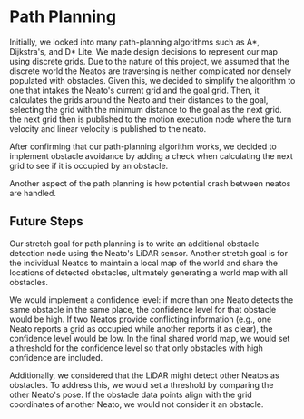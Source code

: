 # Path Planning

Initially, we looked into many path-planning algorithms such as A*, Dijkstra's, and D* Lite. We made design decisions to represent our map using discrete grids. Due to the nature of this project, we assumed that the discrete world the Neatos are traversing is neither complicated nor densely populated with obstacles. Given this, we decided to simplify the algorithm to one that intakes the Neato's current grid and the goal grid. Then, it calculates the grids around the Neato and their distances to the goal, selecting the grid with the minimum distance to the goal as the next grid. the next grid then is published to the motion execution node where the turn velocity and linear velocity is published to the neato. 

After confirming that our path-planning algorithm works, we decided to implement obstacle avoidance by adding a check when calculating the next grid to see if it is occupied by an obstacle.

Another aspect of the path planning is how potential crash between neatos are handled. 

## Future Steps

Our stretch goal for path planning is to write an additional obstacle detection node using the Neato's LiDAR sensor. Another stretch goal is for the individual Neatos to maintain a local map of the world and share the locations of detected obstacles, ultimately generating a world map with all obstacles.

We would implement a confidence level: if more than one Neato detects the same obstacle in the same place, the confidence level for that obstacle would be high. If two Neatos provide conflicting information (e.g., one Neato reports a grid as occupied while another reports it as clear), the confidence level would be low. In the final shared world map, we would set a threshold for the confidence level so that only obstacles with high confidence are included.

Additionally, we considered that the LiDAR might detect other Neatos as obstacles. To address this, we would set a threshold by comparing the other Neato's pose. If the obstacle data points align with the grid coordinates of another Neato, we would not consider it an obstacle.


